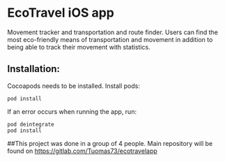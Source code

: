 # EcoTravel iOS app
Movement tracker and transportation and route finder. Users can find the most eco-friendly means of transportation and movement in addition to being able to track their movement with statistics.

## Installation:
Cocoapods needs to be installed. Install pods:

```
pod install
```

If an error occurs when running the app, run:

```
pod deintegrate
pod install
```

##This project was done in a group of 4 people. Main repository will be found on
https://gitlab.com/Tuomas73/ecotravelapp
